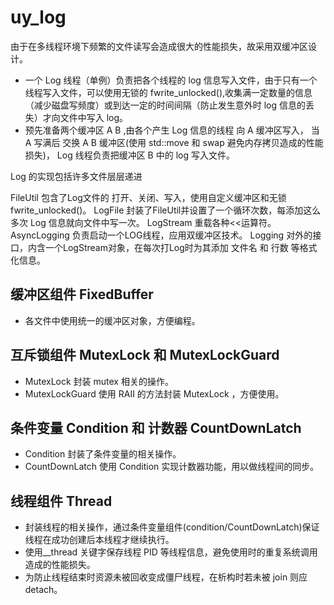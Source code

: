 # uy_log

由于在多线程环境下频繁的文件读写会造成很大的性能损失，故采用双缓冲区设计。
* 一个 Log 线程（单例）负责把各个线程的 log 信息写入文件，由于只有一个线程写入文件，可以使用无锁的 fwrite_unlocked(),收集满一定数量的信息（减少磁盘写频度）或到达一定的时间间隔（防止发生意外时 log 信息的丢失）才向文件中写入 log。
* 预先准备两个缓冲区 A B ,由各个产生 Log 信息的线程 向 A 缓冲区写入， 当 A 写满后 交换 A B 缓冲区(使用 std::move 和 swap 避免内存拷贝造成的性能损失)， Log 线程负责把缓冲区 B 中的 log 写入文件。

Log 的实现包括许多文件层层递进

FileUtil 包含了Log文件的 打开、关闭、写入，使用自定义缓冲区和无锁 fwrite_unlocked()。
LogFile 封装了FileUtil并设置了一个循环次数，每添加这么多次 Log 信息就向文件中写一次。
LogStream 重载各种<<运算符。
AsyncLogging 负责启动一个LOG线程，应用双缓冲区技术。
Logging 对外的接口，内含一个LogStream对象，在每次打Log时为其添加 文件名 和 行数 等格式化信息。

## 缓冲区组件 FixedBuffer

* 各文件中使用统一的缓冲区对象，方便编程。

## 互斥锁组件 MutexLock 和 MutexLockGuard

* MutexLock 封装 mutex 相关的操作。
* MutexLockGuard 使用 RAII 的方法封装 MutexLock ，方便使用。

## 条件变量 Condition 和 计数器 CountDownLatch

* Condition 封装了条件变量的相关操作。
* CountDownLatch 使用 Condition 实现计数器功能，用以做线程间的同步。

## 线程组件 Thread

* 封装线程的相关操作，通过条件变量组件(condition/CountDownLatch)保证线程在成功创建后本线程才继续执行。
* 使用__thread 关键字保存线程 PID 等线程信息，避免使用时的重复系统调用造成的性能损失。
* 为防止线程结束时资源未被回收变成僵尸线程，在析构时若未被 join 则应 detach。
